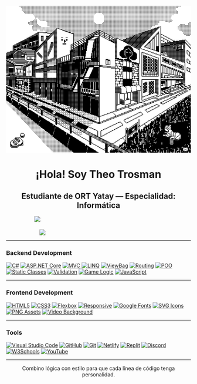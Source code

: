 <p align="center">
  <img src="45dcee9868e75a8062b9529ada96f263.gif" width="700" height="400" alt="ascii banner"/>
</p>

<h1 align="center">¡Hola! Soy Theo Trosman</h1>
<h2 align="center">Estudiante de ORT Yatay — Especialidad: Informática </h2>

<div align="center" style="display: flex; justify-content: center; flex-wrap: wrap; gap: 20px;">
  <img src="https://github-readme-streak-stats.herokuapp.com?user=theotrosman&theme=graywhite&date_format=M%20j%5B%2C%20Y%5D" width="350" />
  <img src="https://github-readme-stats.vercel.app/api?username=theotrosman&show_icons=true&theme=graywhite" width="323"/>
</div>

---
### Backend Development

[![C#](https://img.shields.io/badge/C%23-black?style=for-the-badge&logo=csharp&logoColor=white)](...)
[![ASP.NET Core](https://img.shields.io/badge/ASP.NET%20Core-black?style=for-the-badge&logo=dotnet&logoColor=white)](...)
[![MVC](https://img.shields.io/badge/MVC-black?style=for-the-badge&logo=visualstudiocode&logoColor=white)](...)
[![LINQ](https://img.shields.io/badge/LINQ-black?style=for-the-badge&logo=codewars&logoColor=white)](...)
[![ViewBag](https://img.shields.io/badge/ViewBag-black?style=for-the-badge&logo=data&logoColor=white)](...)
[![Routing](https://img.shields.io/badge/Routing-black?style=for-the-badge&logo=github&logoColor=white)](...)
[![POO](https://img.shields.io/badge/POO-black?style=for-the-badge&logo=abstract&logoColor=white)](...)
[![Static Classes](https://img.shields.io/badge/Static%20Classes-black?style=for-the-badge&logo=circle&logoColor=white)](...)
[![Validation](https://img.shields.io/badge/Validation-black?style=for-the-badge&logo=check&logoColor=white)](...)
[![Game Logic](https://img.shields.io/badge/Game%20Logic-black?style=for-the-badge&logo=joystick&logoColor=white)](...)
[![JavaScript](https://img.shields.io/badge/JavaScript-black?style=for-the-badge&logo=javascript&logoColor=white)](...)

---
### Frontend Development

[![HTML5](https://img.shields.io/badge/HTML5-black?style=for-the-badge&logo=html5&logoColor=white)](...)
[![CSS3](https://img.shields.io/badge/CSS3-black?style=for-the-badge&logo=css3&logoColor=white)](...)
[![Flexbox](https://img.shields.io/badge/Flexbox-black?style=for-the-badge&logo=css3&logoColor=white)](...)
[![Responsive](https://img.shields.io/badge/Responsive%20Design-black?style=for-the-badge&logo=responsive&logoColor=white)](...)
[![Google Fonts](https://img.shields.io/badge/Google%20Fonts-black?style=for-the-badge&logo=google&logoColor=white)](...)
[![SVG Icons](https://img.shields.io/badge/SVG%20Icons-black?style=for-the-badge&logo=svg&logoColor=white)](...)
[![PNG Assets](https://img.shields.io/badge/PNG%20Images-black?style=for-the-badge&logo=png&logoColor=white)](...)
[![Video Background](https://img.shields.io/badge/Video%20Background-black?style=for-the-badge&logo=video&logoColor=white)](...)

---
### Tools

[![Visual Studio Code](https://img.shields.io/badge/VSCode-black?style=for-the-badge&logo=visual-studio-code&logoColor=white)](...)
[![GitHub](https://img.shields.io/badge/GitHub-black?style=for-the-badge&logo=github&logoColor=white)](...)
[![Git](https://img.shields.io/badge/Git-black?style=for-the-badge&logo=git&logoColor=white)](...)
[![Netlify](https://img.shields.io/badge/Netlify-black?style=for-the-badge&logo=netlify&logoColor=white)](...)
[![Replit](https://img.shields.io/badge/Replit-black?style=for-the-badge&logo=replit&logoColor=white)](...)
[![Discord](https://img.shields.io/badge/Discord-black?style=for-the-badge&logo=discord&logoColor=white)](...)
[![W3Schools](https://img.shields.io/badge/W3Schools-black?style=for-the-badge&logo=w3schools&logoColor=white)](...)
[![YouTube](https://img.shields.io/badge/YouTube-black?style=for-the-badge&logo=youtube&logoColor=white)](...)

---

<p align="center">
Combino lógica con estilo para que cada línea de código tenga personalidad.
</p>
